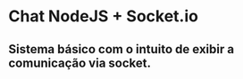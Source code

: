 <h1>Chat NodeJS + Socket.io</h1>
<h2>Sistema básico com o intuito de exibir a comunicação via socket.</h2>
